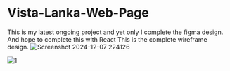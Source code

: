 # Vista-Lanka-Web-Page
This is my latest ongoing project and yet only I complete the figma design. And hope to complete this with React
This is the complete wireframe design.
![Screenshot 2024-12-07 224126](https://github.com/user-attachments/assets/865f3f09-e5b9-4a4d-b5d2-ebbc7993d2f2)

![1](https://github.com/user-attachments/assets/4d6dee07-9857-4225-8a44-546445f6fa5f)
